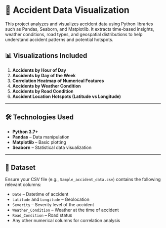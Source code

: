 # 🚧 Accident Data Visualization

This project analyzes and visualizes accident data using Python libraries such as Pandas, Seaborn, and Matplotlib. It extracts time-based insights, weather conditions, road types, and geospatial distributions to help understand accident patterns and potential hotspots.

## 📊 Visualizations Included

1. **Accidents by Hour of Day**
2. **Accidents by Day of the Week**
3. **Correlation Heatmap of Numerical Features**
4. **Accidents by Weather Condition**
5. **Accidents by Road Condition**
6. **Accident Location Hotspots (Latitude vs Longitude)**

---

## 🛠️ Technologies Used

- **Python 3.7+**
- **Pandas** – Data manipulation
- **Matplotlib** – Basic plotting
- **Seaborn** – Statistical data visualization

---

## 📁 Dataset

Ensure your CSV file (e.g., `Sample_accident_data.csv`) contains the following relevant columns:

- `Date` – Datetime of accident
- `Latitude` and `Longitude` – Geolocation
- `Severity` – Severity level of the accident
- `Weather_Condition` – Weather at the time of accident
- `Road_Condition` – Road status
- Any other numerical columns for correlation analysis

> 
